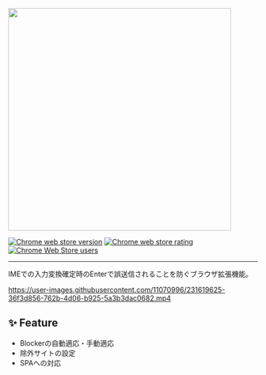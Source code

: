
<img src="https://user-images.githubusercontent.com/11070996/231620298-190b2b79-ddcc-4e8a-bf08-5fbe461f3e0e.png" width="450">

<a href="https://chrome.google.com/webstore/detail/ime-submit-blocker/apmppndmejpolkldpeeipcejcbjfpblo"><img alt="Chrome web store version" src="https://img.shields.io/chrome-web-store/v/apmppndmejpolkldpeeipcejcbjfpblo.svg"></a>
<a href="https://chrome.google.com/webstore/detail/ime-submit-blocker/apmppndmejpolkldpeeipcejcbjfpblo"><img alt="Chrome web store rating" src="https://img.shields.io/chrome-web-store/stars/apmppndmejpolkldpeeipcejcbjfpblo.svg"></a>
<a href="https://chrome.google.com/webstore/detail/ime-submit-blocker/apmppndmejpolkldpeeipcejcbjfpblo"><img alt="Chrome Web Store users" src="https://img.shields.io/chrome-web-store/users/apmppndmejpolkldpeeipcejcbjfpblo"></a>

---

IMEでの入力変換確定時のEnterで誤送信されることを防ぐブラウザ拡張機能。

https://user-images.githubusercontent.com/11070996/231619625-36f3d856-762b-4d06-b925-5a3b3dac0682.mp4

## ✨ Feature
- Blockerの自動適応・手動適応
- 除外サイトの設定
- SPAへの対応
